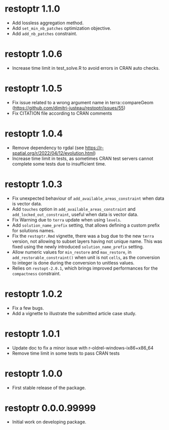 # restoptr 1.1.0

- Add lossless aggregation method.
- Add `set_min_nb_patches` optimization objective.
- Add `add_nb_patches` constraint.

# restoptr 1.0.6

- Increase time limit in test_solve.R to avoid errors in CRAN auto checks.

# restoptr 1.0.5

- Fix issue related to a wrong argument name in terra::compareGeom (https://github.com/dimitri-justeau/restoptr/issues/55)
- Fix CITATION file according to CRAN comments

# restoptr 1.0.4

- Remove dependency to rgdal (see https://r-spatial.org/r/2022/04/12/evolution.html)
- Increase time limit in tests, as sometimes CRAN test servers cannot complete some tests due to insufficient time.

# restoptr 1.0.3

- Fix unexpected behaviour of `add_available_areas_constraint` when data is vector data.
- Add `touches` option in `add_available_areas_constraint` and `add_locked_out_constraint`, useful when data is vector data.
- Fix Warning due to `terra` update when using `levels`.
- Add `solution_name_prefix` setting, that allows defining a custom prefix for solutions names.
- Fix the `restoptr.Rmd` vignette, there was a bug due to the new `terra` version, not allowing to subset layers having not unique name. This was fixed using the newly introduced `solution_name_prefix` setting.
- Allow numeric values for `min_restore` and `max_restore`, in `add_restorable_constraint()` when unit is not `cells`, as the conversion to integer is done during the conversion to unitless values.
- Relies on `restopt-2.0.1`, which brings improved performances for the `compactness` constraint.

# restoptr 1.0.2

- Fix a few bugs.
- Add a vignette to illustrate the submitted article case study.

# restoptr 1.0.1

- Update doc to fix a minor issue with r-oldrel-windows-ix86+x86_64
- Remove time limit in some tests to pass CRAN tests

# restoptr 1.0.0

- First stable release of the package.

# restoptr 0.0.0.99999

- Initial work on developing package.
